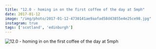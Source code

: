 ```yaml
---
title: "12.0 - homing in on the first coffee of the day at 5mph"
date: 2017-01-12
image: "/img/photo/2017-01-12-4730141ae9aafad58d43855e4e25ce98.jpg"
instagram: true
tags: ['scotland', 'edinburgh']
---
```


![12.0 - homing in on the first coffee of the day at 5mph](/img/photo/2017-01-12-4730141ae9aafad58d43855e4e25ce98.jpg)
